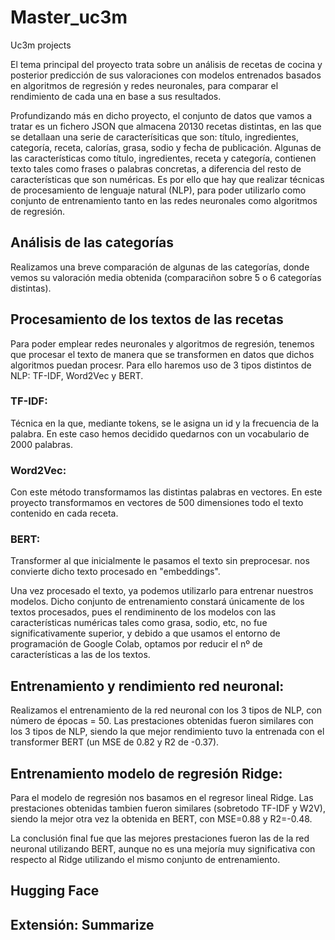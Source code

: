 # Master_uc3m
Uc3m projects

El tema principal del proyecto trata sobre un análisis de recetas de cocina y posterior predicción de sus valoraciones con modelos entrenados basados en algoritmos de regresión y redes neuronales,
para comparar el rendimiento de cada una en base a sus resultados.

Profundizando más en dicho proyecto, el conjunto de datos que vamos a tratar es un fichero JSON que almacena 20130 recetas distintas,
en las que se detallaan una serie de caracterísiticas que son: título, ingredientes, categoría, receta, calorías, grasa, sodio y fecha de publicación.
Algunas de las características como título, ingredientes, receta y categoría, contienen texto tales como frases o palabras concretas, a diferencia del resto de características que son numéricas.
Es por ello que hay que realizar técnicas de procesamiento de lenguaje natural (NLP), para poder utilizarlo como conjunto de entrenamiento tanto en las redes neuronales como algoritmos de regresión.

## Análisis de las categorías
Realizamos una breve comparación de algunas de las categorías, donde vemos su valoración media obtenida (comparaciñon sobre 5 o 6 categorías distintas).

## Procesamiento de los textos de las recetas
Para poder emplear redes neuronales y algoritmos de regresión, tenemos que procesar el texto de manera que se transformen en datos que dichos algoritmos puedan procesr.
Para ello haremos uso de 3 tipos distintos de NLP: TF-IDF, Word2Vec y BERT.

### TF-IDF: 
Técnica en la que, mediante tokens, se le asigna un id y la frecuencia de la palabra. En este caso hemos decidido quedarnos con un vocabulario de 2000 palabras. 

### Word2Vec: 
Con este método transformamos las distintas palabras en vectores. En este proyecto transformamos en vectores de 500 dimensiones todo el texto contenido en cada receta.

### BERT:
Transformer al que inicialmente le pasamos el texto sin preprocesar. nos convierte dicho texto procesado en "embeddings".

Una vez procesado el texto, ya podemos utilizarlo para entrenar nuestros modelos. Dicho conjunto de entrenamiento constará únicamente de los textos procesados, 
pues el rendiminento de los modelos con las características numéricas tales como grasa, sodio, etc, no fue significativamente superior, y debido a que usamos el entorno de programación de Google Colab, 
optamos por reducir el nº de características a las de los textos.

## Entrenamiento y rendimiento red neuronal:
Realizamos el entrenamiento de la red neuronal con los 3 tipos de NLP, con número de épocas = 50.
Las prestaciones obtenidas fueron similares con los 3 tipos de NLP, siendo la que mejor rendimiento tuvo la entrenada con el transformer BERT (un MSE de 0.82 y R2 de -0.37).

## Entrenamiento modelo de regresión Ridge:
Para el modelo de regresión nos basamos en el regresor lineal Ridge.
Las prestaciones obtenidas tambien fueron similares (sobretodo TF-IDF y W2V), siendo la mejor otra vez la obtenida en BERT, con MSE=0.88 y R2=-0.48.

La conclusión final fue que las mejores prestaciones fueron las de la red neuronal utilizando BERT,
aunque no es una mejoría muy significativa con respecto al Ridge utilizando el mismo conjunto de entrenamiento.

## Hugging Face

## Extensión: Summarize


